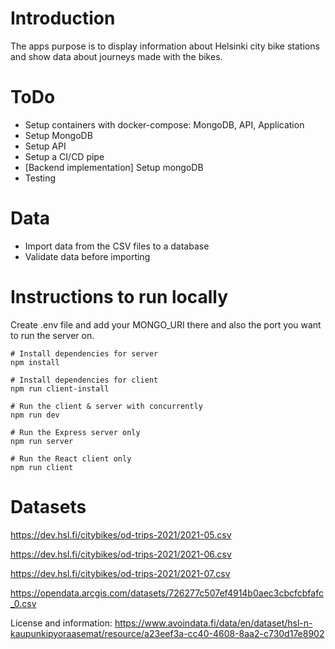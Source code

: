 # Introduction

The apps purpose is to display information about Helsinki city bike stations and show data about journeys made with the bikes.

# ToDo

- Setup containers with docker-compose: MongoDB, API, Application
- Setup MongoDB
- Setup API
- Setup a CI/CD pipe
- [Backend implementation] Setup mongoDB
- Testing

# Data
- Import data from the CSV files to a database
- Validate data before importing

# Instructions to run locally

Create .env file and add your MONGO_URI there and also the port you want to run the server on.

```
# Install dependencies for server
npm install

# Install dependencies for client
npm run client-install

# Run the client & server with concurrently
npm run dev

# Run the Express server only
npm run server

# Run the React client only
npm run client

```
# Datasets

https://dev.hsl.fi/citybikes/od-trips-2021/2021-05.csv

https://dev.hsl.fi/citybikes/od-trips-2021/2021-06.csv

https://dev.hsl.fi/citybikes/od-trips-2021/2021-07.csv

https://opendata.arcgis.com/datasets/726277c507ef4914b0aec3cbcfcbfafc_0.csv

License and information: https://www.avoindata.fi/data/en/dataset/hsl-n-kaupunkipyoraasemat/resource/a23eef3a-cc40-4608-8aa2-c730d17e8902